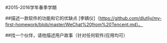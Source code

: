 #2015-2016学年春季学期
 
 
##描述一款软件的功能和它的优缺点
[李婧仪]（https://github.com/dlutljy/my-first-homework/blob/master/WeChat%20from%20Tencent.md）。

##找一个伙伴，请他描述用户故事（针对任何软件/应用均可）

